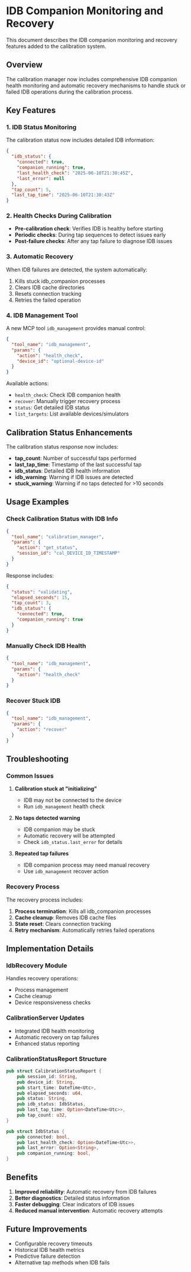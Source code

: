 # IDB Companion Monitoring and Recovery

This document describes the IDB companion monitoring and recovery features added to the calibration system.

## Overview

The calibration manager now includes comprehensive IDB companion health monitoring and automatic recovery mechanisms to handle stuck or failed IDB operations during the calibration process.

## Key Features

### 1. IDB Status Monitoring

The calibration status now includes detailed IDB information:

```json
{
  "idb_status": {
    "connected": true,
    "companion_running": true,
    "last_health_check": "2025-06-10T21:30:45Z",
    "last_error": null
  },
  "tap_count": 5,
  "last_tap_time": "2025-06-10T21:30:43Z"
}
```

### 2. Health Checks During Calibration

- **Pre-calibration check**: Verifies IDB is healthy before starting
- **Periodic checks**: During tap sequences to detect issues early
- **Post-failure checks**: After any tap failure to diagnose IDB issues

### 3. Automatic Recovery

When IDB failures are detected, the system automatically:

1. Kills stuck idb_companion processes
2. Clears IDB cache directories
3. Resets connection tracking
4. Retries the failed operation

### 4. IDB Management Tool

A new MCP tool `idb_management` provides manual control:

```json
{
  "tool_name": "idb_management",
  "params": {
    "action": "health_check",
    "device_id": "optional-device-id"
  }
}
```

Available actions:
- `health_check`: Check IDB companion health
- `recover`: Manually trigger recovery process
- `status`: Get detailed IDB status
- `list_targets`: List available devices/simulators

## Calibration Status Enhancements

The calibration status response now includes:

- **tap_count**: Number of successful taps performed
- **last_tap_time**: Timestamp of the last successful tap
- **idb_status**: Detailed IDB health information
- **idb_warning**: Warning if IDB issues are detected
- **stuck_warning**: Warning if no taps detected for >10 seconds

## Usage Examples

### Check Calibration Status with IDB Info

```json
{
  "tool_name": "calibration_manager",
  "params": {
    "action": "get_status",
    "session_id": "cal_DEVICE_ID_TIMESTAMP"
  }
}
```

Response includes:
```json
{
  "status": "validating",
  "elapsed_seconds": 15,
  "tap_count": 3,
  "idb_status": {
    "connected": true,
    "companion_running": true
  }
}
```

### Manually Check IDB Health

```json
{
  "tool_name": "idb_management",
  "params": {
    "action": "health_check"
  }
}
```

### Recover Stuck IDB

```json
{
  "tool_name": "idb_management",
  "params": {
    "action": "recover"
  }
}
```

## Troubleshooting

### Common Issues

1. **Calibration stuck at "initializing"**
   - IDB may not be connected to the device
   - Run `idb_management` health check

2. **No taps detected warning**
   - IDB companion may be stuck
   - Automatic recovery will be attempted
   - Check `idb_status.last_error` for details

3. **Repeated tap failures**
   - IDB companion process may need manual recovery
   - Use `idb_management` recover action

### Recovery Process

The recovery process includes:

1. **Process termination**: Kills all idb_companion processes
2. **Cache cleanup**: Removes IDB cache files
3. **State reset**: Clears connection tracking
4. **Retry mechanism**: Automatically retries failed operations

## Implementation Details

### IdbRecovery Module

Handles recovery operations:
- Process management
- Cache cleanup
- Device responsiveness checks

### CalibrationServer Updates

- Integrated IDB health monitoring
- Automatic recovery on tap failures
- Enhanced status reporting

### CalibrationStatusReport Structure

```rust
pub struct CalibrationStatusReport {
    pub session_id: String,
    pub device_id: String,
    pub start_time: DateTime<Utc>,
    pub elapsed_seconds: u64,
    pub status: String,
    pub idb_status: IdbStatus,
    pub last_tap_time: Option<DateTime<Utc>>,
    pub tap_count: u32,
}

pub struct IdbStatus {
    pub connected: bool,
    pub last_health_check: Option<DateTime<Utc>>,
    pub last_error: Option<String>,
    pub companion_running: bool,
}
```

## Benefits

1. **Improved reliability**: Automatic recovery from IDB failures
2. **Better diagnostics**: Detailed status information
3. **Faster debugging**: Clear indicators of IDB issues
4. **Reduced manual intervention**: Automatic recovery attempts

## Future Improvements

- Configurable recovery timeouts
- Historical IDB health metrics
- Predictive failure detection
- Alternative tap methods when IDB fails